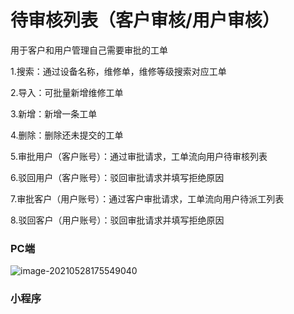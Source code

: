 # 待审核列表（客户审核/用户审核）

用于客户和用户管理自己需要审批的工单

1.搜索：通过设备名称，维修单，维修等级搜索对应工单

2.导入：可批量新增维修工单

3.新增：新增一条工单

4.删除：删除还未提交的工单

5.审批用户（客户账号）：通过审批请求，工单流向用户待审核列表

6.驳回用户（客户账号）：驳回审批请求并填写拒绝原因

7.审批客户（用户账号）：通过客户审批请求，工单流向用户待派工列表

8.驳回客户（用户账号）：驳回审批请求并填写拒绝原因

### PC端

![image-20210528175549040](C:\Users\chaofen\AppData\Roaming\Typora\typora-user-images\image-20210528175549040.png)

### 小程序